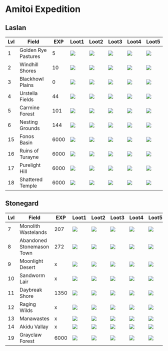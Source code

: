 # Amitoi Expedition

## Laslan

| Lvl | Field | EXP | Loot1 | Loot2 | Loot3 | Loot4 | Loot5 |
| --- | --- | --- | --- | --- | --- | --- | --- |
| 1 | Golden Rye Pastures | 5 | <img src="./Item_128/Usable/abyss_point_charge_001_1_A.png"> | <img src=./Item_128/Misc/I_ManaFabric_001.png> | <img src=./Item_128/Misc/I_ManaWood_001.png> | <img src=./Item_128/Usable/I_food_sub_045.png> | <img src=./Item_128/Usable/I_Package_002.png> |
| 2 | Windhill Shores | 10 | <img src="./Item_128/Usable/abyss_point_charge_001_1_A.png"> | <img src=./Item_128/Misc/I_ManaLeather_001.png> | <img src=./Item_128/Misc/I_ManaSteel_001.png> | <img src=./Item_128/Usable/I_food_sub_031.png> | <img src=./Item_128/Usable/I_Package_002.png> |
| 3 | Blackhowl Plains | 0 | <img src="./Item_128/Usable/abyss_point_charge_001_1_A.png"> | <img src=./Item_128/Misc/I_ManaWood_001.png> | <img src=./Item_128/Misc/I_ManaLeather_001.png> | <img src=./Item_128/Usable/I_food_sub_045.png> | <img src=./Item_128/Usable/I_Package_002.png> |
| 4 | Urstella Fields | 44 | <img src="./Item_128/Usable/abyss_point_charge_001_1_A.png"> | <img src=./Item_128/Misc/I_Gold_001.png> | <img src=./Item_128/Misc/I_ManaFabric_001.png> | <img src=./Item_128/Usable/I_food_sub_045.png> | <img src=./Item_128/Usable/I_Package_002.png> |
| 5 | Carmine Forest | 101 | <img src="./Item_128/Usable/abyss_point_charge_001_1_A.png"> | <img src=./Item_128/Misc/I_ManaSteel_001.png> | <img src=./Item_128/Misc/I_Gold_001.png> | <img src=./Item_128/Usable/I_food_sub_045.png> | <img src=./Item_128/Usable/I_Package_002.png> |
| 6 | Nesting Grounds | 144 | <img src="./Item_128/Usable/abyss_point_charge_001_1_A.png"> | <img src=./Item_128/Misc/I_ManaFabric_001.png> | <img src=./Item_128/Misc/I_ManaWood_001.png> | <img src=./Item_128/Usable/I_food_sub_045.png> | <img src=./Item_128/Usable/I_Package_002.png> |
| 15 | Fonos Basin | 6000 | <img src="./Item_128/Usable/abyss_point_charge_001_1_A.png"> | <img src=./Item_128/Misc/I_ManaFabric_002.png> | <img src=./Item_128/Misc/I_ManaWood_002.png> | <img src=./Item_128/Usable/I_food_sub_018.png> | <img src=./Item_128/Usable/I_Package_002.png> |
| 16 | Ruins of Turayne | 6000 | <img src="./Item_128/Usable/abyss_point_charge_001_1_A.png"> | <img src=./Item_128/Misc/I_ManaSteel_002.png> | <img src=./Item_128/Misc/I_Gold_002.png> | <img src=./Item_128/Usable/I_material_food_main_032.png> | <img src=./Item_128/Usable/I_Package_002.png> |
| 17 | Purelight Hill | 6000 | <img src="./Item_128/Usable/abyss_point_charge_001_1_A.png"> | <img src=./Item_128/Misc/I_ManaWood_002.png> | <img src=./Item_128/Misc/I_ManaLeather_002.png> | <img src=./Item_128/Usable/I_food_sub_025.png> | <img src=./Item_128/Usable/I_Package_002.png> |
| 18 | Shattered Temple | 6000 | <img src="./Item_128/Usable/abyss_point_charge_001_1_A.png"> | <img src=./Item_128/Misc/I_ManaSteel_002.png> | <img src=./Item_128/Misc/I_Gold_002.png> | <img src=./Item_128/Usable/I_material_food_main_032.png> | <img src=./Item_128/Usable/I_Package_002.png> |

## Stonegard

| Lvl | Field | EXP | Loot1 | Loot2 | Loot3 | Loot4 | Loot5 |
| --- | --- | --- | --- | --- | --- | --- | --- |
| 7 | Monolith Wastelands | 207 | <img src="./Item_128/Usable/abyss_point_charge_001_1_A.png"> | <img src=./Item_128/Misc/I_Gold_001.png> | <img src=./Item_128/Misc/I_ManaFabric_001.png> | <img src=./Item_128/Usable/I_food_sub_031.png> | <img src=./Item_128/Usable/I_Package_002.png> |
| 8 | Abandoned Stonemason Town | 272 | <img src="./Item_128/Usable/abyss_point_charge_001_1_A.png"> | <img src=./Item_128/Misc/I_Gold_001.png> | <img src=./Item_128/Misc/I_ManaFabric_001.png> | <img src=./Item_128/Usable/I_food_sub_031.png> | <img src=./Item_128/Usable/I_Package_002.png> |
| 9 | Moonlight Desert |x| <img src="./Item_128/Usable/abyss_point_charge_001_1_A.png"> | <img src=./Item_128/Misc/I_Gold_002.png> | <img src=./Item_128/Misc/I_ManaFabric_002.png> | <img src=./Item_128/Usable/I_food_sub_031.png> | <img src=./Item_128/Usable/I_Package_002.png> |
| 10 | Sandworm Lair |x| <img src="./Item_128/Usable/abyss_point_charge_001_1_A.png"> | <img src=./Item_128/Misc/I_Gold_002.png> | <img src=./Item_128/Misc/I_ManaFabric_002.png> | <img src=./Item_128/Usable/I_food_sub_031.png> | <img src=./Item_128/Usable/I_Package_002.png> |
| 11 | Daybreak Shore | 1350 | <img src="./Item_128/Usable/abyss_point_charge_001_1_A.png"> | <img src=./Item_128/Misc/I_ManaLeather_002.png> | <img src=./Item_128/Misc/I_ManaSteel_002.png> | <img src=./Item_128/Usable/I_material_food_main_033.png> | <img src=./Item_128/Usable/I_Package_002.png> |
| 12 | Raging Wilds |x| <img src="./Item_128/Usable/abyss_point_charge_001_1_A.png"> | <img src=./Item_128/Misc/I_Gold_002.png> | <img src=./Item_128/Misc/I_ManaFabric_002.png> | <img src=./Item_128/Misc/I_material_food_main_012.png> | <img src=./Item_128/Usable/I_Package_002.png> |
| 13 | Manawastes |x| <img src="./Item_128/Usable/abyss_point_charge_001_1_A.png"> | <img src=./Item_128/Misc/I_Gold_002.png> | <img src=./Item_128/Misc/I_ManaFabric_002.png> | <img src=./Item_128/Misc/I_material_food_main_012.png> | <img src=./Item_128/Usable/I_Package_002.png> |
| 14 | Akidu Vallay |x| <img src="./Item_128/Usable/abyss_point_charge_001_1_A.png"> | <img src=./Item_128/Misc/I_ManaFabric_002.png> | <img src=./Item_128/Misc/I_ManaWood_002.png> | <img src=./Item_128/Usable/I_food_sub_018.png> | <img src=./Item_128/Usable/I_Package_002.png> |
| 19 | Grayclaw Forest | 6000 | <img src="./Item_128/Usable/abyss_point_charge_001_1_A.png"> | <img src=./Item_128/Misc/I_ManaWood_002.png> | <img src=./Item_128/Misc/I_ManaLeather_002.png> | <img src=./Item_128/Usable/I_food_sub_025.png> | <img src=./Item_128/Usable/I_Package_002.png> |